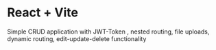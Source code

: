 # React + Vite

Simple CRUD application with JWT-Token , nested routing, file uploads, dynamic routing, edit-update-delete functionality
